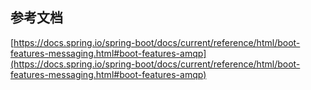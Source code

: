 ## 参考文档
[https://docs.spring.io/spring-boot/docs/current/reference/html/boot-features-messaging.html#boot-features-amqp](https://docs.spring.io/spring-boot/docs/current/reference/html/boot-features-messaging.html#boot-features-amqp)